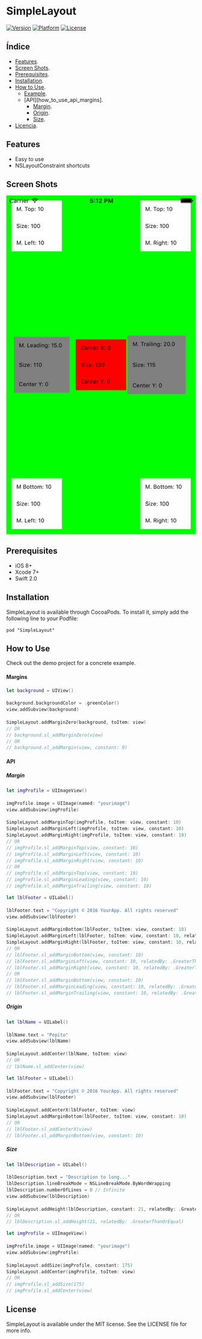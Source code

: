 SimpleLayout
============
[![Version](http://img.shields.io/cocoapods/v/SimpleLayout.svg?style=flat)](http://cocoapods.org/pods/SimpleLayout) [![Platform](http://img.shields.io/cocoapods/p/SimpleLayout.svg?style=flat)](http://cocoapods.org/pods/SimpleLayout) [![License](http://img.shields.io/cocoapods/l/SimpleLayout.svg?style=flat)](LICENSE)


Índice
------

* [Features][features].
* [Screen Shots][screenshots].
* [Prerequisites][prerequisites].
* [Installation][Installation].
* [How to Use][how_to_use].
    + [Example][how_to_use_example].
    + [API][how_to_use_api_margins].
        + [Margin][how_to_use_api_margin].
        + [Origin][how_to_use_api_origin].
        + [Size][how_to_use_api_size].
* [Licencia][license].


Features
--------
* Easy to use
* NSLayoutConstraint shortcuts


Screen Shots
------------
![Demo Example](/Screenshots/DemoExample.png?raw=true "Demo Example")


Prerequisites
-------------
* iOS 8+
* Xcode 7+
* Swift 2.0


Installation
------------
SimpleLayout is available through CocoaPods. To install it, simply add the following line to your Podfile:
```
pod "SimpleLayout"
```


How to Use
----------
Check out the demo project for a concrete example.

#### Margins
``` swift
let background = UIView()

background.backgroundColor = .greenColor()
view.addSubview(background)

SimpleLayout.addMarginZero(background, toItem: view)
// OR
// background.sl_addMarginZero(view)
// OR
// background.sl_addMargin(view, constant: 0)
```

#### API

##### Margin

```swift
let imgProfile = UIImageView()

imgProfile.image = UIImage(named: "yourimage")
view.addSubview(imgProfile)

SimpleLayout.addMarginTop(imgProfile, toItem: view, constant: 10)
SimpleLayout.addMarginLeft(imgProfile, toItem: view, constant: 10)
SimpleLayout.addMarginRight(imgProfile, toItem: view, constant: 10)
// OR
// imgProfile.sl_addMarginTop(view, constant: 10)
// imgProfile.sl_addMarginLeft(view, constant: 10)
// imgProfile.sl_addMarginRight(view, constant: 10)
// OR
// imgProfile.sl_addMarginTop(view, constant: 10)
// imgProfile.sl_addMarginLeading(view, constant: 10)
// imgProfile.sl_addMarginTrailing(view, constant: 10)
```

```swift
let lblFooter = UILabel()

lblFooter.text = "Copyright © 2016 YourApp. All rights reserved"
view.addSubview(lblFooter)

SimpleLayout.addMarginBottom(lblFooter, toItem: view, constant: 10)
SimpleLayout.addMarginLeft(lblFooter, toItem: view, constant: 10, relatedBy: .GreaterThanOrEqual)
SimpleLayout.addMarginRight(lblFooter, toItem: view, constant: 10, relatedBy: .GreaterThanOrEqual)
// OR
// lblFooter.sl_addMarginBottom(view, constant: 10)
// lblFooter.sl_addMarginLeft(view, constant: 10, relatedBy: .GreaterThanOrEqual)
// lblFooter.sl_addMarginRight(view, constant: 10, relatedBy: .GreaterThanOrEqual)
// OR
// lblFooter.sl_addMarginBottom(view, constant: 10)
// lblFooter.sl_addMarginLeading(view, constant: 10, relatedBy: .GreaterThanOrEqual)
// lblFooter.sl_addMarginTrailing(view, constant: 10, relatedBy: .GreaterThanOrEqual)
```

##### Origin

```swift
let lblName = UILabel()

lblName.text = "Pepito"
view.addSubview(lblName)

SimpleLayout.addCenter(lblName, toItem: view)
// OR
// lblName.sl_addCenter(view)
```

```swift
let lblFooter = UILabel()

lblFooter.text = "Copyright © 2016 YourApp. All rights reserved"
view.addSubview(lblFooter)

SimpleLayout.addCenterX(lblFooter, toItem: view)
SimpleLayout.addMarginBottom(lblFooter, toItem: view, constant: 10)
// OR
// lblFooter.sl_addCenterX(view)
// lblFooter.sl_addMarginBottom(view, constant: 10)
```

##### Size

```swift
let lblDescription = UILabel()

lblDescription.text = "Description to long..."
lblDescription.lineBreakMode = NSLineBreakMode.ByWordWrapping
lblDescription.numberOfLines = 0 // Infinite
view.addSubview(lblDescription)

SimpleLayout.addHeight(lblDescription, constant: 21, relatedBy: .GreaterThanOrEqual)
// OR
// lblDescription.sl_addHeight(21, relatedBy: .GreaterThanOrEqual)
```

```swift
let imgProfile = UIImageView()

imgProfile.image = UIImage(named: "yourimage")
view.addSubview(imgProfile)

SimpleLayout.addSize(imgProfile, constant: 175)
SimpleLayout.addCenter(imgProfile, toItem: view)
// OR
// imgProfile.sl_addSize(175)
// imgProfile.sl_addCenter(view)
```

License
-------
SimpleLayout is available under the MIT license. See the LICENSE file for more info.

<!-- deep links -->
[features]: #features
[screenshots]: #screen-shots
[prerequisites]: #prerequisites
[installation]: #installation
[how_to_use]: #how-to-use
[how_to_use_example]: #example
[how_to_use_api]: #api
[how_to_use_api_margin]: #margin
[how_to_use_api_origin]: #origin
[how_to_use_api_size]: #size
[license]: #licencia
